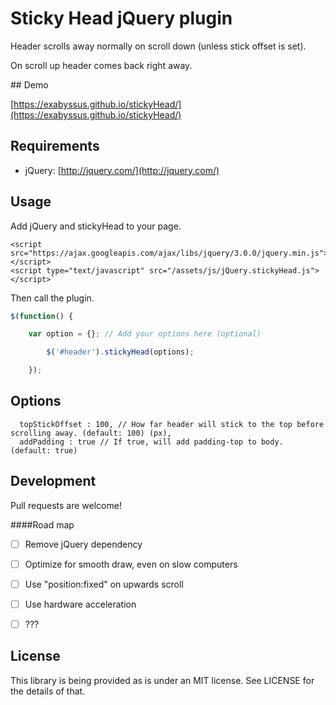 # Sticky Head jQuery plugin
Header scrolls away normally on scroll down (unless stick offset is set).

On scroll up header comes back right away.

## Demo

[https://exabyssus.github.io/stickyHead/](https://exabyssus.github.io/stickyHead/)

## Requirements

- jQuery: [http://jquery.com/](http://jquery.com/)

## Usage

Add jQuery and stickyHead to your page.
```
<script src="https://ajax.googleapis.com/ajax/libs/jquery/3.0.0/jquery.min.js"></script>
<script type="text/javascript" src="/assets/js/jQuery.stickyHead.js"></script>`
```

Then call the plugin.
```javascript
$(function() {

    var option = {}; // Add your options here (optional)

		$('#header').stickyHead(options);

	});
```

## Options
```
  topStickOffset : 100, // How far header will stick to the top before scrolling away. (default: 100) (px),
  addPadding : true // If true, will add padding-top to body. (default: true)
```
## Development

Pull requests are welcome!

####Road map

- [ ] Remove jQuery dependency
- [ ] Optimize for smooth draw, even on slow computers
- [ ] Use "position:fixed" on upwards scroll
- [ ] Use hardware acceleration
- [ ] ???


## License

This library is being provided as is under an MIT license. See LICENSE for the details of that.
